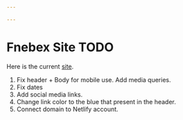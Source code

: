 ```yaml
---

---
```

# Fnebex Site TODO

Here is the current [site](https://boring-nightingale-558814.netlify.app/ "site").

1. Fix header + Body for mobile use. Add media queries.
2. Fix dates
3. Add social media links.
4. Change link color to the blue that present in the header.
5. Connect domain to Netlify account.

